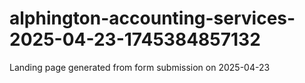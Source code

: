 # alphington-accounting-services-2025-04-23-1745384857132
Landing page generated from form submission on 2025-04-23
